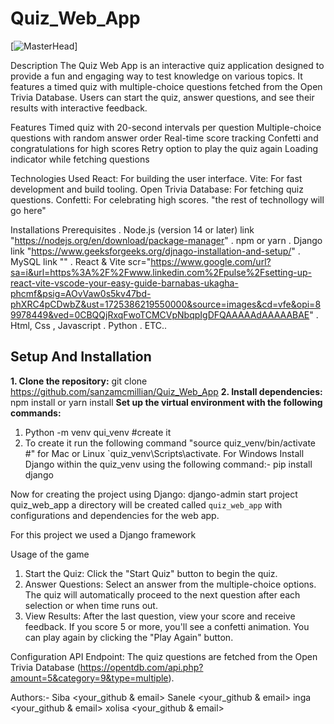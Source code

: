 # Quiz_Web_App

[![MasterHead](https://media.giphy.com/media/5LXt21ZbLjO21UnIKi/giphy.gif?cid=ecf05e4773dwwxg4acvvbue2ju1397ntqbbv22vxo8vm8vxz&ep=v1_gifs_related&rid=giphy.gif&ct=gif)]

Description
The Quiz Web App is an interactive quiz application designed to provide a fun and engaging way to test knowledge on various topics. It features a timed quiz with multiple-choice questions fetched from the Open Trivia Database. Users can start the quiz, answer questions, and see their results with interactive feedback.

Features
Timed quiz with 20-second intervals per question
Multiple-choice questions with random answer order
Real-time score tracking
Confetti and congratulations for high scores
Retry option to play the quiz again
Loading indicator while fetching questions

Technologies Used
React: For building the user interface.
Vite: For fast development and build tooling.
Open Trivia Database: For fetching quiz questions.
Confetti: For celebrating high scores.
"the rest of technollogy will go here"

Installations
Prerequisites
. Node.js (version 14 or later) link "https://nodejs.org/en/download/package-manager" 
. npm or yarn
. Django link "https://www.geeksforgeeks.org/djnago-installation-and-setup/"
. MySQL link ""
. React & Vite  scr="https://www.google.com/url?sa=i&url=https%3A%2F%2Fwww.linkedin.com%2Fpulse%2Fsetting-up-react-vite-vscode-your-easy-guide-barnabas-ukagha-phcmf&psig=AOvVaw0s5kv47bd-phXRC4pCDwbZ&ust=1725386219550000&source=images&cd=vfe&opi=89978449&ved=0CBQQjRxqFwoTCMCVpNbqpIgDFQAAAAAdAAAAABAE"
. Html, Css , Javascript
. Python 
. ETC..

## Setup And Installation
**1. Clone the repository:**
  git clone <https://github.com/sanzamcmillian/Quiz_Web_App>
**2. Install dependencies:**
   npm install or
   yarn install
**Set up the virtual environment with the following commands:**
1. Python -m venv qui_venv
   #create it
2. To create it run the following command "source quiz_venv/bin/activate #" for Mac or Linux `quiz_venv\Scripts\activate.
For Windows
Install Django within the quiz_venv using the following command:-
pip install django

Now  for creating the project using Django:
django-admin start project quiz_web_app
a directory will be created called `quiz_web_app` with configurations and dependencies for the web app.



 For this project we used a Django framework
 
Usage of the game
1. Start the Quiz: Click the "Start Quiz" button to begin the quiz.
2. Answer Questions: Select an answer from the multiple-choice options. The quiz will automatically proceed to the next question after each selection or when time runs out.
3. View Results: After the last question, view your score and receive feedback. If you score 5 or more, you'll see a confetti animation. You can play again by clicking the "Play Again" button.

Configuration
API Endpoint: The quiz questions are fetched from the Open Trivia Database (https://opentdb.com/api.php?amount=5&category=9&type=multiple).

Authors:-
Siba <your_github & email>
Sanele <your_github & email>
inga  <your_github & email>
xolisa <your_github & email>

